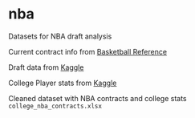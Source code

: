 # nba

Datasets for NBA draft analysis

Current contract info from [Basketball Reference](https://www.basketball-reference.com/contracts/players.html)

Draft data from [Kaggle](https://www.kaggle.com/datasets/benwieland/nba-draft-data)

College Player stats from [Kaggle](https://www.kaggle.com/datasets/adityak2003/college-basketball-players-20092021)

Cleaned dataset with NBA contracts and college stats `college_nba_contracts.xlsx`
